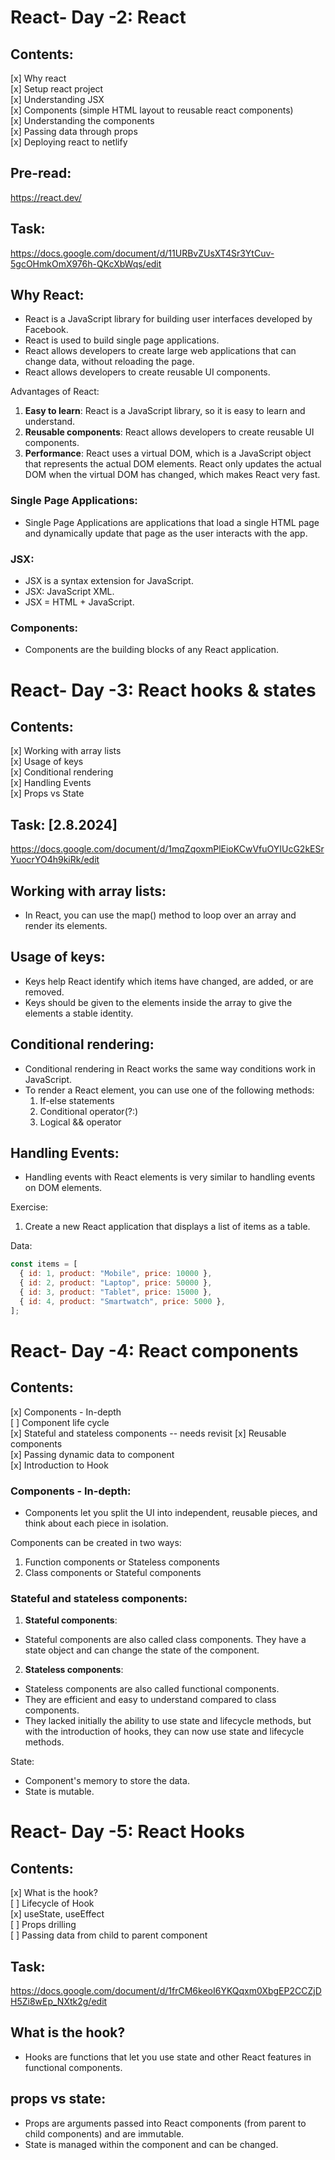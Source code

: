 # React- Day -2: React

## Contents:

[x] Why react  
[x] Setup react project  
[x] Understanding JSX  
[x] Components (simple HTML layout to reusable react components)  
[x] Understanding the components  
[x] Passing data through props  
[x] Deploying react to netlify

## Pre-read:

https://react.dev/

## Task:

https://docs.google.com/document/d/11URBvZUsXT4Sr3YtCuv-5gcOHmkOmX976h-QKcXbWqs/edit

## Why React:

- React is a JavaScript library for building user interfaces developed by Facebook.
- React is used to build single page applications.
- React allows developers to create large web applications that can change data, without reloading the page.
- React allows developers to create reusable UI components.

Advantages of React:

1. **Easy to learn**: React is a JavaScript library, so it is easy to learn and understand.
2. **Reusable components**: React allows developers to create reusable UI components.
3. **Performance**: React uses a virtual DOM, which is a JavaScript object that represents the actual DOM elements. React only updates the actual DOM when the virtual DOM has changed, which makes React very fast.

### Single Page Applications:

- Single Page Applications are applications that load a single HTML page and dynamically update that page as the user interacts with the app.

### JSX:

- JSX is a syntax extension for JavaScript.
- JSX: JavaScript XML.
- JSX = HTML + JavaScript.

### Components:

- Components are the building blocks of any React application.

# React- Day -3: React hooks & states

## Contents:

[x] Working with array lists  
[x] Usage of keys  
[x] Conditional rendering  
[x] Handling Events  
[x] Props vs State

## Task: [2.8.2024]

https://docs.google.com/document/d/1mqZqoxmPlEioKCwVfuOYIUcG2kESrYuocrYO4h9kiRk/edit

## Working with array lists:

- In React, you can use the map() method to loop over an array and render its elements.

## Usage of keys:

- Keys help React identify which items have changed, are added, or are removed.
- Keys should be given to the elements inside the array to give the elements a stable identity.

## Conditional rendering:

- Conditional rendering in React works the same way conditions work in JavaScript.
- To render a React element, you can use one of the following methods:
  1. If-else statements
  2. Conditional operator(?:)
  3. Logical && operator

## Handling Events:

- Handling events with React elements is very similar to handling events on DOM elements.

Exercise:

1. Create a new React application that displays a list of items as a table.

Data:

```jsx
const items = [
  { id: 1, product: "Mobile", price: 10000 },
  { id: 2, product: "Laptop", price: 50000 },
  { id: 3, product: "Tablet", price: 15000 },
  { id: 4, product: "Smartwatch", price: 5000 },
];
```

# React- Day -4: React components

## Contents:

[x] Components - In-depth  
[ ] Component life cycle  
[x] Stateful and stateless components -- needs revisit
[x] Reusable components  
[x] Passing dynamic data to component  
[x] Introduction to Hook

### Components - In-depth:

- Components let you split the UI into independent, reusable pieces, and think about each piece in isolation.

Components can be created in two ways:

1. Function components or Stateless components
2. Class components or Stateful components

### Stateful and stateless components:

1. **Stateful components**:

- Stateful components are also called class components. They have a state object and can change the state of the component.

2. **Stateless components**:

- Stateless components are also called functional components.
- They are efficient and easy to understand compared to class components.
- They lacked initially the ability to use state and lifecycle methods, but with the introduction of hooks, they can now use state and lifecycle methods.

State:

- Component's memory to store the data.
- State is mutable.

# React- Day -5: React Hooks

## Contents:

[x] What is the hook?  
[ ] Lifecycle of Hook  
[x] useState, useEffect  
[ ] Props drilling  
[ ] Passing data from child to parent component

## Task:

https://docs.google.com/document/d/1frCM6keoI6YKQqxm0XbgEP2CCZjDH5Zi8wEp_NXtk2g/edit

## What is the hook?

- Hooks are functions that let you use state and other React features in functional components.

## props vs state:

- Props are arguments passed into React components (from parent to child components) and are immutable.
- State is managed within the component and can be changed.
